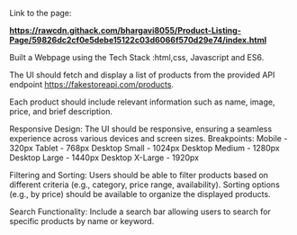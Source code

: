 Link to the page:

**https://rawcdn.githack.com/bhargavi8055/Product-Listing-Page/59826dc2cf0e5debe15122c03d6066f570d29e74/index.html**


Built a Webpage using the Tech Stack :html,css, Javascript and ES6.

The UI should fetch and display a list of products from the provided API endpoint
https://fakestoreapi.com/products.

Each product should include relevant information such as name, image, price, and brief
description.

Responsive Design:
The UI should be responsive, ensuring a seamless experience across various devices and
screen sizes.
Breakpoints:
Mobile - 320px
Tablet - 768px
Desktop Small - 1024px
Desktop Medium - 1280px
Desktop Large - 1440px
Desktop X-Large - 1920px

Filtering and Sorting:
Users should be able to filter products based on different criteria (e.g., category, price range,
availability).
Sorting options (e.g., by price) should be available to organize the displayed products.

Search Functionality:
Include a search bar allowing users to search for specific products by name or keyword.
